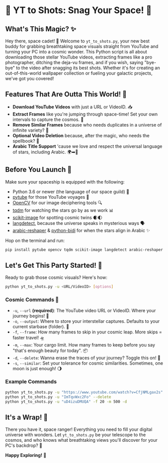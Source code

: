 # 🌟 YT to Shots: Snag Your Space! 🚀

## What's This Magic? ✨

Hey there, space cadet! 🌌 Welcome to `yt_to_shots.py`, your new best buddy for grabbing breathtaking space visuals straight from YouTube and turning your PC into a cosmic wonder. This Python script is all about downloading those stellar YouTube videos, extracting frames like a pro photographer, ditching the deja-vu frames, and if you wish, saying "bye-bye" to the video after snagging its best shots. Whether it's for creating an out-of-this-world wallpaper collection or fueling your galactic projects, we've got you covered!

## Features That Are Outta This World! 🌠

- **Download YouTube Videos** with just a URL or VideoID. 📥
- **Extract Frames** like you're jumping through space-time! Set your own intervals to capture the cosmos. 📸
- **Remove Similar Frames** because who needs duplicates in a universe of infinite variety? 🔄
- **Optional Video Deletion** because, after the magic, who needs the spellbook? 🚮
- **Arabic Title Support** 'cause we love and respect the universal language of stars, including Arabic. 🌍➡🌌

## Before You Launch 🚀

Make sure your spaceship is equipped with the following:

- Python 3.6 or newer (the language of our space guild) 🐍
- [pytube](https://pytube.io/en/latest/user/install.html) for those YouTube voyages 🎥
- [OpenCV](https://opencv.org/) for our image deciphering tools 🔍
- [tqdm](https://tqdm.github.io/) for watching the stars go by as we work 📊
- [scikit-image](https://scikit-image.org/) for spotting cosmic twins 🌒🌓
- [langdetect](https://pypi.org/project/langdetect/), because the universe speaks in mysterious ways 🗣️
- [arabic-reshaper](https://pypi.org/project/arabic-reshaper/) & [python-bidi](https://pypi.org/project/python-bidi/) for when the stars align in Arabic ✨

Hop on the terminal and run:

```sh
pip install pytube opencv tqdm scikit-image langdetect arabic-reshaper python-bidi
```

## Let's Get This Party Started! 🎉

Ready to grab those cosmic visuals? Here's how:

```sh
python yt_to_shots.py -u <URL/VideoID> [options]
```

### Cosmic Commands 🌙

- `-u`, `--url` **(required)**: The YouTube video URL or VideoID. Where your journey begins! 🚀
- `-o`, `--output`: Where to store your interstellar captures. Defaults to your current starbase (folder). 📁
- `-f`, `--frame`: How many frames to skip in your cosmic leap. More skips = faster travel! 🛸
- `-m`, `--max`: Your cargo limit. How many frames to keep before you say "that's enough beauty for today". 📦
- `-d`, `--delete`: Wanna erase the traces of your journey? Toggle this on! 🧹
- `-s`, `--similar`: Set your tolerance for cosmic similarities. Sometimes, one moon is just enough! 🌖

### Example Commands

```sh
python yt_to_shots.py -u "https://www.youtube.com/watch?v=CfjNMLgax2s" -o "GalaxyPics" -f 100 -m 500 -d 
python yt_to_shots.py -u "ImTqvWxc2Fo" --delete 
python yt_to_shots.py -u "uD4izuDMUQA" -f 20 -m 500 -d 

```

## It's a Wrap! 🌈

There you have it, space ranger! Everything you need to fill your digital universe with wonders. Let `yt_to_shots.py` be your telescope to the cosmos, and who knows what breathtaking views you'll discover for your PC's backdrop? 🌠

**Happy Exploring!** 🌟
